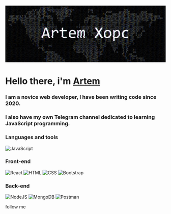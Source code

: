 [![Header](https://github.com/artem-xopc/artem-xopc/blob/main/assets/1.png)](https://www.youtube.com/@artem_xopc)
# Hello there, i'm [Artem](https://t.me/artem_xopc)

### I am a novice web developer, I have been writing code since 2020. 
### I also have my own Telegram channel dedicated to learning JavaScript programming.

### Languages and tools
![JavaScript](https://img.shields.io/badge/JavaScript-000??style=for-the-badge&logo=JavaScript)

### Front-end

![React](https://img.shields.io/badge/React-000??style=for-the-badge&logo=React)
![HTML](https://img.shields.io/badge/HTML-000??style=for-the-badge&logo=html5)
![CSS](https://img.shields.io/badge/CSS-000??style=for-the-badge&logo=CSS3)
![Bootstrap](https://img.shields.io/badge/Bootstrap-000??style=for-the-badge&logo=Bootstrap)

### Back-end
![NodeJS](https://img.shields.io/badge/Node.JS-000??style=for-the-badge&logo=Node.JS)
![MongoDB](https://img.shields.io/badge/MongoDB-000??style=for-the-badge&logo=MongoDB)
![Postman](https://img.shields.io/badge/Postman-000??style=for-the-badge&logo=Postman)


follow me
